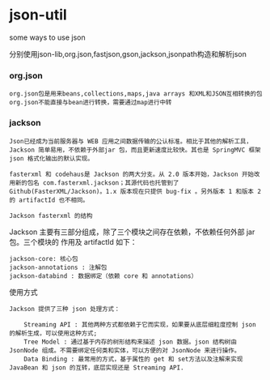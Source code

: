 # json-util
some ways to use json


分别使用json-lib,org.json,fastjson,gson,jackson,jsonpath构造和解析json

###	org.json

	org.json包是用来beans,collections,maps,java arrays 和XML和JSON互相转换的包
	org.json不能直接与bean进行转换，需要通过map进行中转
	
###	jackson

	Json已经成为当前服务器与 WEB 应用之间数据传输的公认标准。相比于其他的解析工具，Jackson 简单易用，不依赖于外部jar 包，而且更新速度比较快。其也是 SpringMVC 框架 json 格式化输出的默认实现。
	
	fasterxml 和 codehaus是 Jackson 的两大分支。从 2.0 版本开始，Jackson 开始改用新的包名 com.fasterxml.jackson；其源代码也托管到了 Github(FasterXML/Jackson)。1.x 版本现在只提供 bug-fix 。另外版本 1 和版本 2 的 artifactId 也不相同。
	
	Jackson fasterxml 的结构

Jackson 主要有三部分组成，除了三个模块之间存在依赖，不依赖任何外部 jar 包。三个模块的 作用及 artifactId 如下：

    jackson-core: 核心包
    jackson-annotations : 注解包
    jackson-databind : 数据绑定（依赖 core 和 annotations）

使用方式

    Jackson 提供了三种 json 处理方式：

        Streaming API : 其他两种方式都依赖于它而实现，如果要从底层细粒度控制 json 的解析生成，可以使用这种方式;
        Tree Model : 通过基于内存的树形结构来描述 json 数据。json 结构树由 JsonNode 组成。不需要绑定任何类和实体，可以方便的对 JsonNode 来进行操作。
        Data Binding : 最常用的方式，基于属性的 get 和 set方法以及注解来实现 JavaBean 和 json 的互转，底层实现还是 Streaming API.